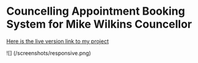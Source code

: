 # Councelling Appointment Booking System for Mike Wilkins Councellor

[Here is the live version link to my project]()

![] (/screenshots/responsive.png)